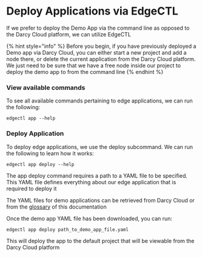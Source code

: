 # Deploy Applications via EdgeCTL

If we prefer to deploy the Demo App via the command line as opposed to the Darcy Cloud platform, we can utilize EdgeCTL

{% hint style="info" %}
Before you begin, if you have previously deployed a Demo app via Darcy Cloud, you can either start a new project and add a node there, or delete the current application from the Darcy Cloud platform. We just need to be sure that we have a free node inside our project to deploy the demo app to from the command line
{% endhint %}

### View available commands

To see all available commands pertaining to edge applications, we can run the following:

```
edgectl app --help
```

### Deploy Application

To deploy edge applications, we use the deploy subcommand. We can run the following to learn how it works:

```
edgectl app deploy --help
```

The app deploy command requires a path to a YAML file to be specified. This YAML file defines everything about our edge application that is required to deploy it

The YAML files for demo applications can be retrieved from Darcy Cloud or from the [glossary](../glossary/) of this documentation

Once the demo app YAML file has been downloaded, you can run:

```
edgectl app deploy path_to_demo_app_file.yaml 
```

This will deploy the app to the default project that will be viewable from the Darcy Cloud platform

